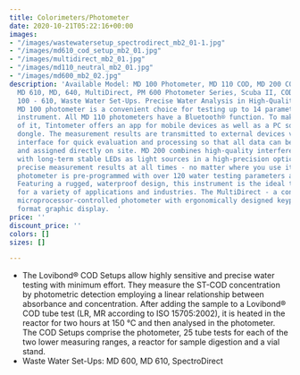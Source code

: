 ```yaml
---
title: Colorimeters/Photometer
date: 2020-10-21T05:22:16+00:00
images:
- "/images/wastewatersetup_spectrodirect_mb2_01-1.jpg"
- "/images/md610_cod_setup_mb2_01.jpg"
- "/images/multidirect_mb2_01.jpg"
- "/images/md110_neutral_mb2_01.jpg"
- "/images/md600_mb2_02.jpg"
description: 'Available Model: MD 100 Photometer, MD 110 COD, MD 200 COD, MD 600,
  MD 610, MD, 640, MultiDirect, PM 600 Photometer Series, Scuba II, COD Set-Ups MD
  100 - 610, Waste Water Set-Ups. Precise Water Analysis in High-Quality Design. The
  MD 100 photometer is a convenient choice for testing up to 14 parameters on a single
  instrument. All MD 110 photometers have a Bluetooth® function. To make the most
  of it, Tintometer offers an app for mobile devices as well as a PC software with
  dongle. The measurement results are transmitted to external devices via the Bluetooth®
  interface for quick evaluation and processing so that all data can be evaluated
  and assigned directly on site. MD 200 combines high-quality interference filters
  with long-term stable LEDs as light sources in a high-precision optic. The result:
  precise measurement results at all times - no matter where you use it. MD 600 multi-parameter
  photometer is pre-programmed with over 120 water testing parameters and ranges.
  Featuring a rugged, waterproof design, this instrument is the ideal testing solution
  for a variety of applications and industries. The MultiDirect - a contemporary,
  microprocessor-controlled photometer with ergonomically designed keypad and large
  format graphic display.  '
price: ''
discount_price: ''
colors: []
sizes: []

---
```

* The Lovibond® COD Setups allow highly sensitive and precise water testing with minimum effort. They measure the ST-COD concentration by photometric detection employing a linear relationship between absorbance and concentration. After adding the sample to a Lovibond® COD tube test (LR, MR according to ISO 15705:2002), it is heated in the reactor for two hours at 150 °C and then analysed in the photometer. The COD Setups comprise the photometer, 25 tube tests for each of the two lower measuring ranges, a reactor for sample digestion and a vial stand.
* Waste Water Set-Ups: MD 600, MD 610, SpectroDirect